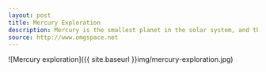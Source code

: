 ```yaml
---
layout: post
title: Mercury Exploration
description: Mercury is the smallest planet in the solar system, and the closest planet to the sun, completing one orbit around the sun in about 88 Earth days. Due to the slow rotation of the planet on it's axis, one Mercurian day is two Mercurian years long.
source: http://www.omgspace.net
---
```


![Mercury exploration]({{ site.baseurl }}img/mercury-exploration.jpg)

